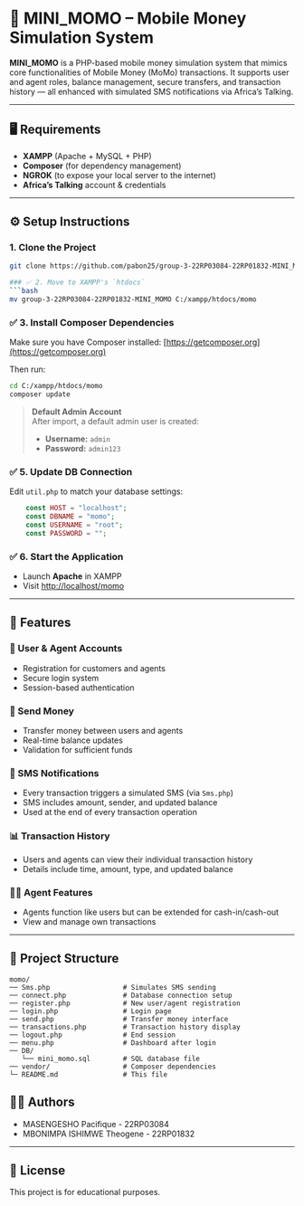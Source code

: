 
# 📱 MINI_MOMO – Mobile Money Simulation System

**MINI_MOMO** is a PHP-based mobile money simulation system that mimics core functionalities of Mobile Money (MoMo) transactions. It supports user and agent roles, balance management, secure transfers, and transaction history — all enhanced with simulated SMS notifications via Africa’s Talking.

---

## 🖥️ Requirements

- **XAMPP** (Apache + MySQL + PHP)  
- **Composer** (for dependency management)  
- **NGROK** (to expose your local server to the internet)  
- **Africa’s Talking** account & credentials  

---

## ⚙️ Setup Instructions

### 1. Clone the Project
```bash
git clone https://github.com/pabon25/group-3-22RP03084-22RP01832-MINI_MOMO.git

### ✅ 2. Move to XAMPP's `htdocs`
```bash
mv group-3-22RP03084-22RP01832-MINI_MOMO C:/xampp/htdocs/momo
```

### ✅ 3. Install Composer Dependencies
Make sure you have Composer installed: [https://getcomposer.org](https://getcomposer.org)

Then run:
```bash
cd C:/xampp/htdocs/momo
composer update
```

> **Default Admin Account**  
> After import, a default admin user is created:
> - **Username:** `admin`  
> - **Password:** `admin123`  


### ✅ 5. Update DB Connection
Edit `util.php` to match your database settings:
```php
    const HOST = "localhost";
    const DBNAME = "momo";
    const USERNAME = "root";
    const PASSWORD = "";
```

### ✅ 6. Start the Application
- Launch **Apache** in XAMPP
- Visit [http://localhost/momo](http://localhost/momo)

---
## 🚀 Features

### 👤 User & Agent Accounts
- Registration for customers and agents
- Secure login system
- Session-based authentication

### 💸 Send Money
- Transfer money between users and agents
- Real-time balance updates
- Validation for sufficient funds

### 💬 SMS Notifications
- Every transaction triggers a simulated SMS (via `Sms.php`)
- SMS includes amount, sender, and updated balance
- Used at the end of every transaction operation

### 📊 Transaction History
- Users and agents can view their individual transaction history
- Details include time, amount, type, and updated balance

### 🧑‍💼 Agent Features
- Agents function like users but can be extended for cash-in/cash-out
- View and manage own transactions

---

## 📁 Project Structure

```
momo/
── Sms.php                  # Simulates SMS sending
── connect.php              # Database connection setup
── register.php             # New user/agent registration
── login.php                # Login page
── send.php                 # Transfer money interface
── transactions.php         # Transaction history display
── logout.php               # End session
── menu.php                 # Dashboard after login
── DB/
   └── mini_momo.sql        # SQL database file
── vendor/                  # Composer dependencies
└─ README.md                # This file
```

## 👨‍💻 Authors
- MASENGESHO Pacifique - 22RP03084
- MBONIMPA ISHIMWE Theogene - 22RP01832

---

## 📜 License
This project is for educational purposes.

